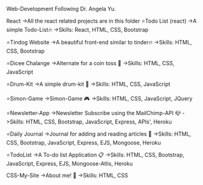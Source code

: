 Web-Development
Following Dr. Angela Yu.

React
->All the react related projects are in this folder
⭐️Todo List (react)
->A simple Todo-List🔥
->Skills: React, HTML, CSS, Bootstrap

⭐️Tindog Website
->A beautiful front-end similar to tinder🔥
->Skills: HTML, CSS, Bootstrap


⭐️Dicee Chalange
->Alternate for a coin toss 🎲
->Skills: HTML, CSS, JavaScript

⭐️Drum-Kit
->A simple drum-kit 🥁
->Skills: HTML, CSS, JavaScript


⭐️Simon-Game
->Simon-Game 🎮
->Skills: HTML, CSS, JavaScript, JQuery


⭐️Newsletter-App
->Newsletter Subscribe using the MailChimp-API 📪
->Skills: HTML, CSS, Bootstrap, JavaScript, Express, APIs', Heroku


⭐️Daily Journal
->Journal for adding and reading articles 📒
->Skills: HTML, CSS, Bootstrap, JavaScript, Express, EJS, Mongoose, Heroku


⭐️TodoList
->A To-do list Application 📋
->Skills: HTML, CSS, Bootstrap, JavaScript, Express, EJS, Mongoose-Atlis, Heroku


CSS-My-Site
->About me! 👤
->Skills: HTML, CSS
